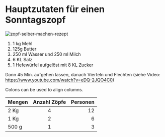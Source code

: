 # Hauptzutaten für einen Sonntagszopf

![zopf-selber-machen-rezept](https://user-images.githubusercontent.com/73113849/210739992-3a184ae5-32e9-4507-a41e-fe48f6a1fa5d.jpg)

1. 1 kg Mehl
2. 125g Butter
3. 250 ml Wasser und 250 ml Milch
4. 6 KL Salz
5. 1 Hefewürfel aufgelöst mit 8 KL Zucker

Dann 45 Min. aufgehen lassen, danach Vierteln und Flechten (siehe Video: https://www.youtube.com/watch?v=eDQ-2JQO4C0)

Colons can be used to align columns.

| Mengen        | Anzahl Zöpfe  | Personen  |
| ------------- |:-------------:| -----:|
| 2 Kg          | 4             | 12    |
| 1 Kg          | 2             | 6     |
| 500 g         | 1             | 3     |
